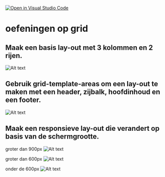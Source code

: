 [![Open in Visual Studio Code](https://classroom.github.com/assets/open-in-vscode-2e0aaae1b6195c2367325f4f02e2d04e9abb55f0b24a779b69b11b9e10269abc.svg)](https://classroom.github.com/online_ide?assignment_repo_id=17259322&assignment_repo_type=AssignmentRepo)
# oefeningen op grid

## Maak een basis lay-out met 3 kolommen en 2 rijen.

![Alt text](figuren/oef1.png)

## Gebruik grid-template-areas om een lay-out te maken met een header, zijbalk, hoofdinhoud en een footer.

![Alt text](figuren/oef2.png)

## Maak een responsieve lay-out die verandert op basis van de schermgrootte.

groter dan 900px
![Alt text](figuren/oef3a.png)

groter dan 600px
![Alt text](figuren/oef3b.png)

onder de 600px
![Alt text](figuren/oef3c.png)
